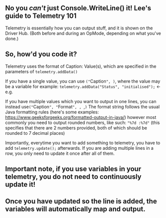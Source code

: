 ## No you *can't* just Console.WriteLine() it! Lee's guide to Telemetry 101
Telemetry is essentially how you can output stuff, and it is shown on the Driver Hub. (Both before and during an OpMode, depending on what you've done.)

## So, how'd you code it?

Telemetry uses the format of Caption: Value(s), which are specified in the parameters of 
``telemetry.addData()``

If you have a single value, you can use ``("``Caption``", ``<value>``)``, where the value may be a variable for example:
``telemetry.addData("Status", "initialised");``  <- e.g.

If you have multiple values which you want to output in one lines, you can instead use``("``Caption``", "``Format``", ``<value1>``, ``,<value2>``)``
The format string follows the usual Java formatting rules (here's some examples: https://www.geeksforgeeks.org/formatted-output-in-java/) however most commonly you need to output rounded numbers, like such:
``"%7d :%7d"`` (this specifies that there are 2 numbers provided, both of which should be rounded to 7 decimal places)

Importantly, everytime you want to add something to telemetry, you have to add
``telemetry.update();``
afterwards. If you are adding multiple lines in a row, you only need to update it once after all of them.

## Important note, if you use variables in your telemetry, you do not need to continuously update it! 
## Once you have updated so the line is added, the variables will automatically map and output.